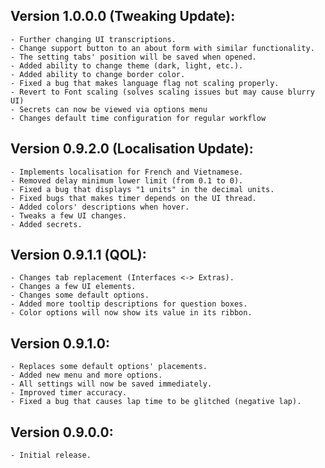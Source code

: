 ﻿## Version 1.0.0.0 (Tweaking Update):
	- Further changing UI transcriptions.
	- Change support button to an about form with similar functionality.
	- The setting tabs' position will be saved when opened.
	- Added ability to change theme (dark, light, etc.).
	- Added ability to change border color.
	- Fixed a bug that makes language flag not scaling properly.
	- Revert to Font scaling (solves scaling issues but may cause blurry UI)
	- Secrets can now be viewed via options menu
	- Changes default time configuration for regular workflow

## Version 0.9.2.0 (Localisation Update):
	- Implements localisation for French and Vietnamese.
	- Removed delay minimum lower limit (from 0.1 to 0).
	- Fixed a bug that displays "1 units" in the decimal units.
	- Fixed bugs that makes timer depends on the UI thread.
	- Added colors' descriptions when hover.
	- Tweaks a few UI changes.
	- Added secrets.

## Version 0.9.1.1 (QOL):
	- Changes tab replacement (Interfaces <-> Extras).
	- Changes a few UI elements.
	- Changes some default options.
	- Added more tooltip descriptions for question boxes.
	- Color options will now show its value in its ribbon.

## Version 0.9.1.0:
	- Replaces some default options' placements.
	- Added new menu and more options.
	- All settings will now be saved immediately.
	- Improved timer accuracy.
	- Fixed a bug that causes lap time to be glitched (negative lap).
	
## Version 0.9.0.0:
	- Initial release.